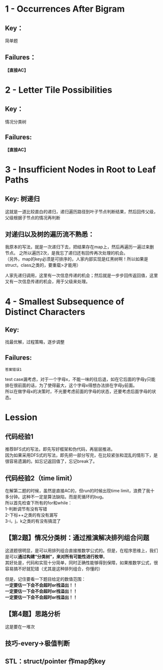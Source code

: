 # 1 - Occurrences After Bigram
## Key：  
简单题  
## Failures：
**【直接AC】**  
# 2 - Letter Tile Possibilities
## Key：  
情况分类树 
## Failures:
**【直接AC】**
# 3 - Insufficient Nodes in Root to Leaf Paths
## Key: 树递归

这就是一道比较直白的递归，递归遍历路径到叶子节点判断结果，然后回传父级，父级根据子节点的情况再判断
## 对递归以及树的遍历流不熟悉：  
我原本的写法，就是一次递归下去，把结果存在map上，然后再遍历一遍过来删节点。 之所以遍历2次，是我忘了递归还有回传再次处理的机会。    
（另外，map的key必须是可排序的，人家内部实现是红黑树啊！所以如果是struct，class之类的，要重载>才能用）

人家先递归调用，这里有一次信息传递的机会；然后就是一步步回传返回值，这里又有一次信息传递的机会，用于父级来处理。

# 4 - Smallest Subsequence of Distinct Characters
## Key:
找最优解，过程策略，逐步调整
## Failures:
    答案错误1
test case漏考虑，对于一个字母x，不能一味的往后退，如在它后面的字母y只能排在很前面的话，为了使得最大，这个字母x得想办法排在字母y前面。  
所以在做字母x的决策时，不光要考虑前面的字母的状态，还要考虑后面字母的状态。

# Lession
## 代码经验1
推荐BFS式的写法，即先写好框架和伪代码，再层层推进。  
因为如果采用DFS式的写法，即先把一部分写完，在比较紧张和混乱的情形下，是很容易遗漏的。如忘记返回值了，忘记break了。
## 代码经验2（time limit）
在解第二题的时候，虽然是直接AC的，但run的时候出现time limit，浪费了我十多分钟。这种不一定是算法缺陷，而是死循环的bug。  
所以首先检查下所有的for和while：  
1-判断调节有没有写错  
2-下标++之类的有没有漏写  
3-i，j，k之类的有没有搞混了
## 【第2题】情况分类树：通过推演解决排列组合问题
这道题很明显，是可以用排列组合直接推数学公式的。但是，在程序思维上，我们是可以**通过构建“分类树”，来对所有可能性进行枚举**。  
其好处是，代码和实现十分简单，同时正确性能够得到保障，如果推数学公式，很容易搞不好就犯错（尤其是这种排列组合，你懂的）
  
但是，记住要看一下题目给定的数值范围：  
**一定要估一下会不会超时or栈溢出！！**   
**一定要估一下会不会超时or栈溢出！！**  
**一定要估一下会不会超时or栈溢出！！** 

## 【第4题】思路分析
这是要在一堆次
## 技巧-every->极值判断
## STL：struct/pointer 作map的key